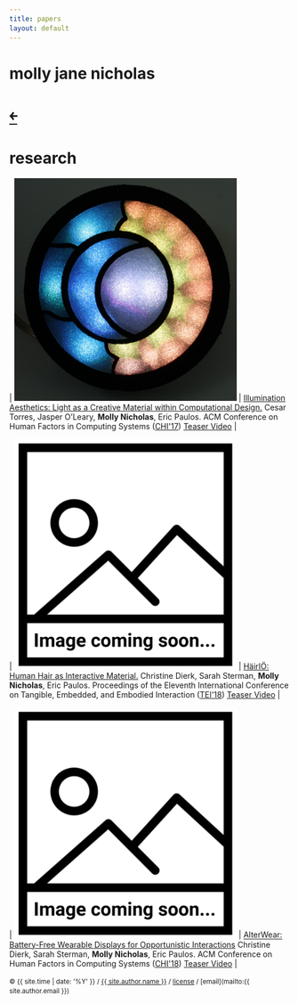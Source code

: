 ```yaml
---
title: papers
layout: default
---
```


# molly jane nicholas

<style>
#back { margin-right: 100%; }
</style>

<h1> <a id="back" href="/">&#65513;</a> </h1>

# research

| <img src="/src/img/ia-thumbnail.jpg" alt="Illumination Aesthetics" style="width: 400px;"/> | [Illumination Aesthetics: Light as a Creative Material within Computational Design.][chi17cp]  Cesar Torres, Jasper O’Leary, __Molly Nicholas__, Eric Paulos. ACM Conference on Human Factors in Computing Systems ([CHI'17][chi17]) [Teaser Video][chi17teaser] |


[chi17teaser]:https://www.youtube.com/watch?time_continue=1&v=P4xLN5ezXHs
[chi17]:https://chi2017.acm.org/
[chi17cp]:/src/papers/IlluminationAesthetics-chi2017.pdf

| <img src="/src/img/image-coming-soon.png" alt="Image coming soon" style="width: 400px;"/> | [HäirIÖ: Human Hair as Interactive Material.][tei18paper]  Christine Dierk, Sarah Sterman, __Molly Nicholas__, Eric Paulos. Proceedings of the Eleventh International Conference on Tangible, Embedded, and Embodied Interaction ([TEI'18][tei18]) [Teaser Video][tei18teaser] |

[tei18]:https://tei.acm.org/2018/
[tei18paper]:/src/papers/HairIO-tei2018.pdf
[tei18teaser]:https://www.youtube.com/channel/UCjEcQVyeEVwxUnWy1-M_Iaw

| <img src="/src/img/image-coming-soon.png" alt="Image coming soon" style="width: 400px;"/> | [AlterWear: Battery-Free Wearable Displays for Opportunistic Interactions][chi18paper]  Christine Dierk, Sarah Sterman, __Molly Nicholas__, Eric Paulos. ACM Conference on Human Factors in Computing Systems ([CHI'18][chi18]) [Teaser Video][chi18teaser] |

[chi18]:https://tei.acm.org/2018/
[chi18paper]:/src/papers/Alterwear-chi2018.pdf
[chi18teaser]:https://www.youtube.com/channel/UCjEcQVyeEVwxUnWy1-M_Iaw

<small> &copy; {{ site.time | date: '%Y' }} / [{{ site.author.name }}](/) / [license](/mit-license) / [email](mailto:{{ site.author.email }})</small>


